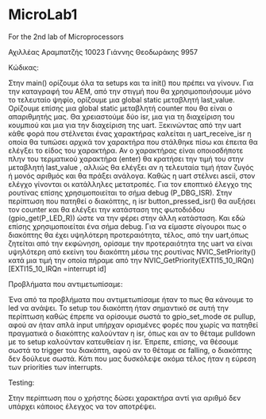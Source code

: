 # MicroLab1
For the 2nd lab of Microprocessors

Αχιλλέας Αραμπατζής 10023
Γιάννης Θεοδωράκης 9957


Κώδικας:

Στην main() ορίζουμε όλα τα setups και τα init() που πρέπει να γίνουν. Για την καταγραφή του ΑΕΜ, από την στιγμή που θα χρησιμοποιήσουμε μόνο το τελευταίο ψηφίο, ορίζουμε μια global static μεταβλητή last_value. Ορίζουμε επίσης μια global static μεταβλητή counter που θα είναι ο απαριθμητής μας. Θα χρειαστούμε δύο isr, μια για τη διαχείριση του κουμπιού και μια για την διαχείριση της uart. 
Ξεκινώντας από την uart κάθε φορά που στέλνεται ένας χαρακτήρας καλείται η uart_receive_isr η οποία θα τυπώσει αρχικά τον χαρακτήρα που στάλθηκε πίσω και έπειτα θα ελέγξει το είδος του χαρακτήρα. Αν ο χαρακτήρας είναι οποιοσδήποτε πλην του τερματικού χαρακτήρα (enter) θα κρατήσει την τιμή του στην μεταβλητή last_value , αλλιώς θα ελέγξει αν η τελευταία τιμή ήταν ζυγός ή μονός αριθμός και θα πράξει ανάλογα. Καθώς η uart στέλνει ascii, στον ελέγχο γίνονται οι κατάλληλες μετατροπές. Για τον εποπτικό έλεγχο της ρουτίνας επίσης χρησιμοποιείται το σήμα debug (P_DBG_ISR).
Στην περίπτωση που πατηθεί ο διακόπτης, η isr button_pressed_isr() θα αυξήσει τον counter και θα ελέγξει την κατάσταση της φωτοδιόδου (gpio_get(P_LED_R)) ώστε να την φέρει στην άλλη κατάσταση. Και εδώ επίσης χρησιμοποιείται ένα σήμα debug.
Για να είμαστε σίγουροι πως ο διακόπτης θα έχει υψηλότερη προτεραιότητα, τέλος, από την uart,όπως ζητείται από την εκφώνηση, ορίσαμε την προτεραιότητα της uart να είναι υψηλότερη από εκείνη του διακόπτη μέσω της ρουτίνας NVIC_SetPriority() κατά μια τιμή την οποία πήραμε από την  NVIC_GetPriority(EXTI15_10_IRQn) [EXTI15_10_IRQn =interrupt id]

Προβλήματα που αντιμετωπίσαμε:

Ένα από τα προβλήματα που αντιμετωπίσαμε ήταν το πως θα κάνουμε το led να ανάψει. Το setup του διακόπτη ήταν σημαντικό σε αυτή την περίπτωση καθώς έπρεπε να ορίσουμε σωστά το gpio_set_mode σε pullup, αφού αν ήταν απλά input υπήρχαν ορισμένες φορές που χωρίς να πατηθεί πραγματικά ο διακόπτης καλούνταν η isr, όπως και αν το θέταμε pulldown με το setup καλούνταν κατευθείαν η isr. Έπρεπε, επίσης, να θέσουμε σωστά το trigger του διακόπτη, αφού αν το θέταμε σε falling, ο διακόπτης δεν δούλευε σωστά. 
Κάτι που μας δυσκόλεψε ακόμα τέλος ήταν η εύρεση των priorities των interrupts.

Testing:

Στην περίπτωση που ο χρήστης δώσει χαρακτήρα αντί για αριθμό δεν υπάρχει κάποιος έλεγχος να τον αποτρέψει. 
